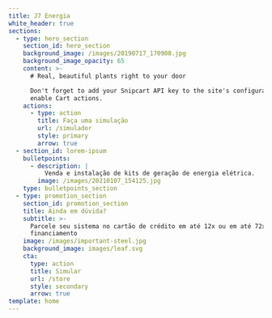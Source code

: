 ```yaml
---
title: J7 Energia
white_header: true
sections:
  - type: hero_section
    section_id: hero_section
    background_image: /images/20190717_170908.jpg
    background_image_opacity: 65
    content: >-
      # Real, beautiful plants right to your door

      Don't forget to add your Snipcart API key to the site's configuration to
      enable Cart actions.
    actions:
      - type: action
        title: Faça uma simulação
        url: /simulador
        style: primary
        arrow: true
  - section_id: lorem-ipsum
    bulletpoints:
      - description: |
          Venda e instalação de kits de geração de energia elétrica.
        image: /images/20210107_154125.jpg
    type: bulletpoints_section
  - type: promotion_section
    section_id: promotion_section
    title: Ainda em dúvida?
    subtitle: >-
      Parcele seu sistema no cartão de crédito em até 12x ou em até 72x via
      financiamento
    image: /images/important-steel.jpg
    background_image: images/leaf.svg
    cta:
      type: action
      title: Simular
      url: /store
      style: secondary
      arrow: true
template: home
---
```

